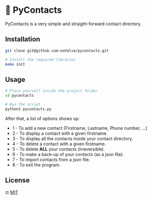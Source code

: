 # 👤 PyContacts  
PyContacts is a very simple and straight-forward contact directory.  

## Installation 
```bash
git clone git@github.com:noValve/pycontacts.git

# Install the required libraries
make init
```

## Usage  
```bash
# Place yourself inside the project folder
cd pycontacts

# Run the script
python3 pycontacts.py
```  
After that, a list of options shows up:  
- 1 - To add a new contact (Firstname, Lastname, Phone number, ...)  
- 2 - To display a contact with a given firstname.
- 3 - To display all the contacts inside your contact directory.
- 4 - To delete a contact with a given firstname.
- 5 - To delete **ALL** your contacts (irreversible).
- 6 - To make a back-up of your contacts (as a json file).
- 7 - To import contacts from a json file.
- 8 - To exit the program.

## License
⚖️ [MIT](https://choosealicense.com/licenses/mit/)